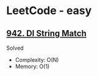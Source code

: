 # LeetCode - easy

## [942. DI String Match](https://leetcode.com/problems/di-string-match)

Solved

* Complexity: O(N)
* Memory: O(1)
